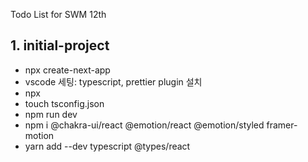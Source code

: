 Todo List for SWM 12th

## 1. initial-project

- npx create-next-app
- vscode 세팅: typescript, prettier plugin 설치
- npx
- touch tsconfig.json
- npm run dev
- npm i @chakra-ui/react @emotion/react @emotion/styled framer-motion
- yarn add --dev typescript @types/react
